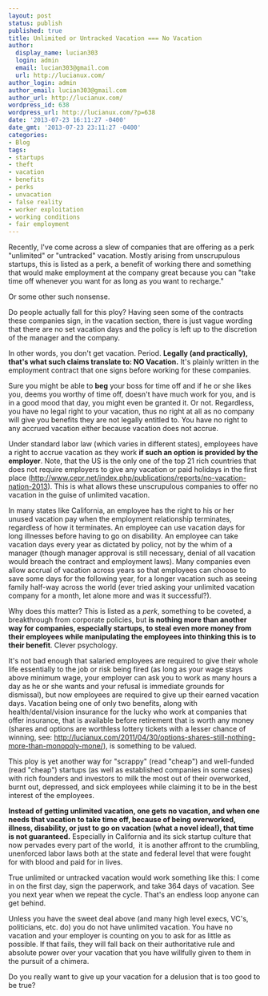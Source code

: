 ```yaml
---
layout: post
status: publish
published: true
title: Unlimited or Untracked Vacation === No Vacation
author:
  display_name: lucian303
  login: admin
  email: lucian303@gmail.com
  url: http://lucianux.com/
author_login: admin
author_email: lucian303@gmail.com
author_url: http://lucianux.com/
wordpress_id: 638
wordpress_url: http://lucianux.com/?p=638
date: '2013-07-23 16:11:27 -0400'
date_gmt: '2013-07-23 23:11:27 -0400'
categories:
- Blog
tags:
- startups
- theft
- vacation
- benefits
- perks
- unvacation
- false reality
- worker exploitation
- working conditions
- fair employment
---
```

<p><a href="http://lucianux.com/wp-content/uploads/2013/07/no-vacation.jpg"></a></p>
<p>Recently, I've come across a slew of companies that are offering as a perk "unlimited" or "untracked" vacation. Mostly arising from unscrupulous startups, this is listed as a perk, a benefit of working there and something that would make employment at the company great because you can "take time off whenever you want for as long as you want to recharge."</p>
<p>Or some other such nonsense.</p>
<p>Do people actually fall for this ploy? Having seen some of the contracts these companies sign, in the vacation section, there is just vague wording that there are no set vacation days and the policy is left up to the discretion of the manager and the company.</p>
<p>In other words, you don't get vacation. Period. <strong>Legally (and practically), that's what such claims translate to: NO Vacation.</strong> It's plainly written in the employment contract that one signs before working for these companies.</p>
<p>Sure you might be able to <strong>beg</strong> your boss for time off and if he or she likes you, deems you worthy of time off, doesn't have much work for you, and is in a good mood that day, you might even be granted it. Or not. Regardless, you have no legal right to your vacation, thus no right at all as no company will give you benefits they are not legally entitled to. You have no right to any accrued vacation either because vacation does not accrue.</p>
<p>Under standard labor law (which varies in different states), employees have a right to accrue vacation as they work <strong>if such an option is provided by the employer</strong>. Note, that the US is the only one of the top 21 rich countries that does not require employers to give any vacation or paid holidays in the first place (<a href="http://www.cepr.net/index.php/publications/reports/no-vacation-nation-2013">http://www.cepr.net/index.php/publications/reports/no-vacation-nation-2013</a>). This is what allows these unscrupulous companies to offer no vacation in the guise of unlimited vacation.</p>
<p>In many states like California, an employee has the right to his or her unused vacation pay when the employment relationship terminates, regardless of how it terminates. An employee can use vacation days for long illnesses before having to go on disability. An employee can take vacation days every year as dictated by policy, not by the whim of a manager (though manager approval is still necessary, denial of all vacation would breach the contract and employment laws). Many companies even allow accrual of vacation across years so that employees can choose to save some days for the following year, for a longer vacation such as seeing family half-way across the world (ever tried asking your unlimited vacation company for a month, let alone more and was it successful?).</p>
<p>Why does this matter? This is listed as a <em>perk</em>, something to be coveted, a breakthrough from corporate policies, but <strong>is nothing more than another way for companies, especially startups, to steal even more money from their employees while manipulating the employees into thinking this is to their benefit</strong>. Clever psychology.</p>
<p>It's not bad enough that salaried employees are required to give their whole life essentially to the job or risk being fired (as long as your wage stays above minimum wage, your employer can ask you to work as many hours a day as he or she wants and your refusal is immediate grounds for dismissal), but now employees are required to give up their earned vacation days. Vacation being one of only two benefits, along with health/dental/vision insurance for the lucky who work at companies that offer insurance, that is available before retirement that is worth any money (shares and options are worthless lottery tickets with a lesser chance of winning, see: <a href="http://lucianux.com/2011/04/30/options-shares-still-nothing-more-than-monopoly-mone/">http://lucianux.com/2011/04/30/options-shares-still-nothing-more-than-monopoly-mone/</a>), is something to be valued.</p>
<p>This ploy is yet another way for "scrappy" (read "cheap") and well-funded (read "cheap") startups (as well as established companies in some cases) with rich founders and investors to milk the most out of their overworked, burnt out, depressed, and sick employees while claiming it to be in the best interest of the employees.</p>
<p><strong>Instead of getting unlimited vacation, one gets no vacation, and when one needs that vacation to take time off, because of being overworked, illness, disability, or just to go on vacation (what a novel idea!), that time is not guaranteed.</strong> Especially in California and its sick startup culture that now pervades every part of the world, &nbsp;it is another affront to the crumbling, unenforced labor laws both at the state and federal level that were fought for with blood and paid for in lives.</p>
<p>True unlimited or untracked vacation would work something like this: I come in on the first day, sign the paperwork, and take 364 days of vacation. See you next year when we repeat the cycle. That's an endless loop anyone can get behind.</p>
<p>Unless you have the sweet deal above (and many high level execs, VC's, politicians, etc. do) you do not have unlimited vacation. You have no vacation and your employer is counting on you to ask for as little as possible. If that fails, they will fall back on their authoritative rule and absolute power over your vacation that you have willfully given to them in the pursuit of a chimera.</p>
<p>Do you really want to give up your vacation for a delusion that is too good to be true?</p>
